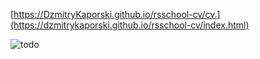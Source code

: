 
[https://DzmitryKaporski.github.io/rsschool-cv/cv.](https://dzmitrykaporski.github.io/rsschool-cv/index.html)

![todo](https://clck.ru/TVT5Q)

